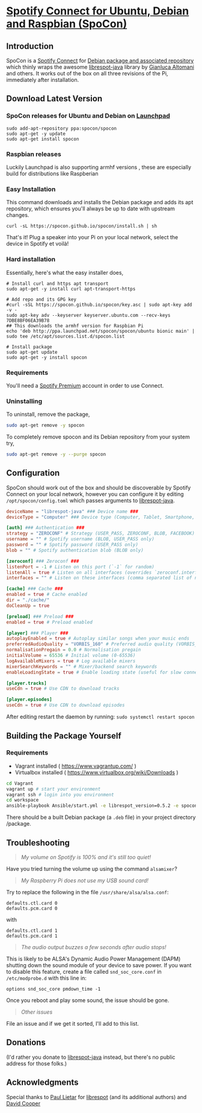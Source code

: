 # [Spotify Connect for Ubuntu, Debian and Raspbian (SpoCon)](https://spocon.github.io/spocon)
## Introduction

SpoCon is a [Spotify Connect](https://www.spotify.com/connect/) for
[Debian package and associated repository](https://en.wikipedia.org/wiki/Deb_\(file_format\))
which thinly wraps the awesome
[librespot-java](https://github.com/librespot-org/librespot-java) library by
[Gianluca Altomani](https://github.com/devgianlu) and others. It works out of the box on
all three revisions of the Pi, immediately after installation.

## Download Latest Version

### SpoCon releases for Ubuntu and Debian on [Launchpad](https://launchpad.net/~spocon/+archive/ubuntu/spocon)
```
sudo add-apt-repository ppa:spocon/spocon
sudo apt-get -y update
sudo apt-get install spocon 
```

### Raspbian releases 

Luckily Launchpad is also supporting armhf versions , these are especially build for distributions like Raspberian 

### Easy Installation

This command downloads and installs the Debian package and adds its apt repository, which ensures you'll always be up to date with upstream changes.
```
curl -sL https://spocon.github.io/spocon/install.sh | sh
```
That's it! Plug a speaker into your Pi on your local network, select the device in Spotify et voilà!

### Hard installation

Essentially, here's what the easy installer does,
```
# Install curl and https apt transport
sudo apt-get -y install curl apt-transport-https

# Add repo and its GPG key
#curl -sSL https://spocon.github.io/spocon/key.asc | sudo apt-key add -v -
sudo apt-key adv --keyserver keyserver.ubuntu.com --recv-keys 7DBE8BF06EA39B78
## This downloads the armhf version for Raspbian Pi
echo 'deb http://ppa.launchpad.net/spocon/spocon/ubuntu bionic main' | sudo tee /etc/apt/sources.list.d/spocon.list

# Install package
sudo apt-get update
sudo apt-get -y install spocon
```
### Requirements

You'll need a [Spotify Premium](https://www.spotify.com/premium/) account in order
to use Connect.

### Uninstalling

To uninstall, remove the package,

```bash
sudo apt-get remove -y spocon
```

To completely remove spocon and its Debian repository from your system try,
```bash
sudo apt-get remove -y --purge spocon
```

## Configuration


SpoCon should work out of the box and should be discoverable by Spotify Connect on
your local network, however you can configure it by editing `/opt/spocon/config.toml`
which passes arguments to [librespot-java](https://github.com/librespot-org/librespot-java).

```toml
deviceName = "librespot-java" ### Device name ###
deviceType = "Computer" ### Device type (Computer, Tablet, Smartphone, Speaker, TV, AVR, STB, AudioDongle, Unknown) ###

[auth] ### Authentication ###
strategy = "ZEROCONF" # Strategy (USER_PASS, ZEROCONF, BLOB, FACEBOOK)
username = "" # Spotify username (BLOB, USER_PASS only)
password = "" # Spotify password (USER_PASS only)
blob = "" # Spotify authentication blob (BLOB only)

[zeroconf] ### Zeroconf ###
listenPort = -1 # Listen on this port (`-1` for random)
listenAll = true # Listen on all interfaces (overrides `zeroconf.interfaces`)
interfaces = "" # Listen on these interfaces (comma separated list of names)

[cache] ### Cache ###
enabled = true # Cache enabled
dir = "./cache/"
doCleanUp = true

[preload] ### Preload ###
enabled = true # Preload enabled

[player] ### Player ###
autoplayEnabled = true # Autoplay similar songs when your music ends
preferredAudioQuality = "VORBIS_160" # Preferred audio quality (VORBIS_96, VORBIS_160, VORBIS_320)
normalisationPregain = 0.0 # Normalisation pregain
initialVolume = 65536 # Initial volume (0-65536)
logAvailableMixers = true # Log available mixers
mixerSearchKeywords = "" # Mixer/backend search keywords
enableLoadingState = true # Enable loading state (useful for slow connections)

[player.tracks]
useCdn = true # Use CDN to download tracks

[player.episodes]
useCdn = true # Use CDN to download episodes
```

After editing restart the daemon by running: `sudo systemctl restart spocon`

## Building the Package Yourself

### Requirements

- Vagrant installed ( https://www.vagrantup.com/ )
- Virtualbox installed ( https://www.virtualbox.org/wiki/Downloads )


```bash
cd Vagrant
vagrant up # start your environment
vagrant ssh # login into you environment
cd workspace
ansible-playbook Ansible/start.yml -e librespot_version=0.5.2 -e spocon_version=0.14.0
```

There should be a built Debian package (a `.deb` file) in your project directory /package.


## Troubleshooting

> *My volume on Spotify is 100% and it's still too quiet!*

Have you tried turning the volume up using the command `alsamixer`?

> *My Raspberry Pi does not use my USB sound card!*

Try to replace the following in the file `/usr/share/alsa/alsa.conf`:

```
defaults.ctl.card 0
defaults.pcm.card 0
```
with
```
defaults.ctl.card 1
defaults.pcm.card 1
```
> *The audio output buzzes a few seconds after audio stops!*

This is likely to be ALSA's Dynamic Audio Power Management (DAPM) shutting down
the sound module of your device to save power. If you want to disable this feature,
create a file called `snd_soc_core.conf` in `/etc/modprobe.d` with this line in:
```
options snd_soc_core pmdown_time -1
```
Once you reboot and play some sound, the issue should be gone.

> *Other issues*

File an issue and if we get it sorted, I'll add to this list.

## Donations

(I'd rather you donate to [librespot-java](https://github.com/librespot-org/librespot-java)
instead, but there's no public address for those folks.)

## Acknowledgments

Special thanks to [Paul Lietar](https://github.com/plietar) for
[librespot](https://github.com/librespot-org/librespot) (and its additional authors) and [David Cooper](https://github.com/dtcooper)


